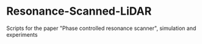 # Resonance-Scanned-LiDAR
Scripts for the paper "Phase controlled resonance scanner", simulation and experiments
